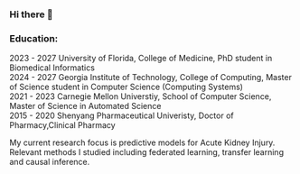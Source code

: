 ### Hi there 👋

### Education:
2023 - 2027 University of Florida, College of Medicine, PhD student in Biomedical Informatics  
2024 - 2027 Georgia Institute of Technology, College of Computing, Master of Science student in Computer Science (Computing Systems)  
2021 - 2023 Carnegie Mellon Universtiy, School of Computer Science, Master of Science in Automated Science  
2015 - 2020 Shenyang Pharmaceutical Univeristy, Doctor of Pharmacy,Clinical Pharmacy  

My current research focus is predictive models for Acute Kidney Injury. Relevant methods I studied including federated learning, transfer learning and causal inference. 

